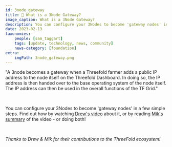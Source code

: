 ```yaml
---
id: 3node_gateway
title: 🤔 What is a 3Node Gateway? 
image_caption: What is a 3Node Gateway? 
description: You can configure your 3Nodes to become 'gateway nodes' in a few simple steps. 
date: 2023-02-13
taxonomies:
    people: [sam_taggart]
    tags: [update, technology, news, community]
    news-category: [foundation]
extra:
    imgPath: 3node_gateway.png
---
```


<!-- *"This article was originally published by Victoria Obeegadoo a former member of ThreeFold Foundation."* -->

"A 3node becomes a gateway when a Threefold farmer adds a public IP address to the node itself on the Threefold Dashboard. In doing so, the IP address is then handed over to the base operating system of the node itself. The IP address can then be used in the overall functions of the TF Grid."

<br/>

You can configure your 3Nodes to become 'gateway nodes' in a few simple steps. Find out how by watching [Drew's video](https://www.youtube.com/watch?v=axvKipK7MQM&feature=youtu.be) about it, or by reading [Mik's summary](https://forum.threefold.io/t/what-is-a-3node-gateway-how-can-i-configure-a-3node-as-a-gateway-node/3766) of the video - or doing both!

<br/>

_Thanks to Drew & Mik for their contributions to the ThreeFold ecosystem!_